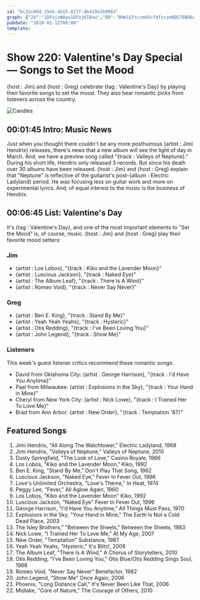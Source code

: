 ```yaml
---
id: "bc32c8dd-15e6-4b15-823f-8b419e2b9063"
graph: {"2X":"1DFojzWAyw1DFojKI8xw","B9":"BHm1GfsczmX6cfdfsczm0QS76BD6AhBKBCOCnmcCtAVBHvxusABDDMCxkO7njwhvro2Krp9w2aHByD6vBIZHcPuwXE0fjSGoInuv3yVmSoEXFG9T0PIOD3s08t8eshX0xGBEcQTxoHWI"}
pubdate: "2010-02-12T00:00"
template: 
---
```






# Show 220: Valentine's Day Special — Songs to Set the Mood

{host : Jim} and {host : Greg} celebrate {tag : Valentine's Day} by playing their favorite songs to set the mood. They also hear romantic picks from listeners across the country.

![Candles](https://static.soundopinions.org/images/2010/candles.jpg)



## 00:01:45 Intro: Music News

Just when you thought there couldn't be any more posthumous {artist : Jimi Hendrix} releases, there's news that a new album will see the light of day in March. And, we have a preview song called "{track : Valleys of Neptune}." During his short life, Hendrix only released 3 records. But since his death over 30 albums have been released. {host : Jim} and {host : Greg} explain that "Neptune" is reflective of the guitarist's post-{album : Electric Ladyland} period. He was focusing less on guitar work and more on experimental lyrics. And, of equal interest to the music is the business of Hendrix.



## 00:06:45 List: Valentine's Day

It's {tag : Valentine's Day}, and one of the most important elements to "Set the Mood" is, of course, music. {host : Jim} and {host : Greg} play their favorite mood setters:


### Jim

- {artist : Los Lobos}, "{track : Kiko and the Lavender Moon}"
- {artist : Luscious Jackson}, "{track : Naked Eye}"
- {artist : The Album Leaf}, "{track : There Is A Wind}"
- {artist : Romeo Void}, "{track : Never Say Never}"


### Greg

- {artist : Ben E. King}, "{track : Stand By Me}"
- {artist : Yeah Yeah Yeahs}, "{track : Hysteric}"
- {artist : Otis Redding}, "{track : I've Been Loving You}"
- {artist : John Legend}, "{track : Show Me}"


### Listeners

This week's guest listener critics recommend these romantic songs:

- David from Oklahoma City: {artist : George Harrison}, "{track : I'd Have You Anytime}"
- Paal from Milwaukee: {artist : Explosions in the Sky}, "{track : Your Hand in Mine}"
- Cheryl from New York City: {artist : Nick Lowe}, "{track : I Trained Her To Love Me}"
- Brad from Ann Arbor: {artist : New Order}, "{track : Temptation '87}"



## Featured Songs

1. Jimi Hendrix, "All Along The Watchtower," Electric Ladyland, 1968
2. Jimi Hendrix, "Valleys of Neptune," Valleys of Neptune, 2010
3. Dusty Springfield, "The Look of Love," Casino Royale, 1966
4. Los Lobos, "Kiko and the Lavender Moon," Kiko, 1992
5. Ben E. King, "Stand By Me," Don't Play That Song, 1962
6. Luscious Jackson, "Naked Eye," Fever In Fever Out, 1996
7. Love's Unlimited Orchestra, "Love's Theme," In Heat, 1974
8. Peggy Lee, "Fever," All Aglow Again, 1960
9. Los Lobos, "Kiko and the Lavender Moon" Kiko, 1992
10. Luscious Jackson, "Naked Eye" Fever In Fever Out, 1996
11. George Harrison, "I'd Have You Anytime," All Things Must Pass, 1970
12. Explosions in the Sky, "Your Hand in Mine," The Earth Is Not a Cold Dead Place, 2003
13. The Isley Brothers," "Between the Sheets," Between the Sheets, 1983
14. Nick Lowe, "I Trained Her To Love Me," At My Age, 2007
15. New Order, "Temptation" Substance, 1987
16. Yeah Yeah Yeahs, "Hysteric," It's Blitz!, 2009
17. The Album Leaf, "There Is A Wind," A Chorus of Storytellers, 2010
18. Otis Redding, "I've Been Loving You," Otis Blue/Otis Redding Sings Soul, 1968
19. Romeo Void, "Never Say Never" Benefactor, 1982
20. John Legend, "Show Me" Once Again, 2006
21. Phoenix, "Long Distance Call," It's Never Been Like That, 2006
22. Midlake, "Core of Nature," The Courage of Others, 2010